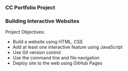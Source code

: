 ###  CC Portfolio Project 
### Building Interactive Websites

<p>Project Objectives:</p>

<ul>
  <li>Build a website using HTML, CSS</li>
   <li>Add at least one interactive feature using JavaScript</li>
   <li>Use Git version control</li>
   <li>Use the command line and file navigation</li>
   <li>Deploy site to the web using GitHub Pages</li>
</ul>

